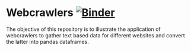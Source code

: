 # Webcrawlers [![Binder](https://mybinder.org/badge.svg)](https://mybinder.org/v2/gh/Spurryag/Webcrawlers-/master)

The objective of this repository is to illustrate the application of webcrawlers to gather text based data for different websites and convert the latter into pandas dataframes.
